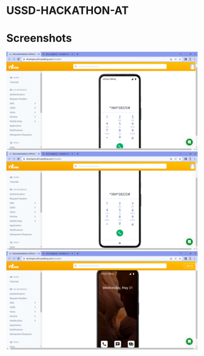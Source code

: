 # USSD-HACKATHON-AT 

# Screenshots
<img src="./images/screenshot1.png" alt="screenshot">
<img src="./images/screenshot2.png" alt="screenshot">
<img src="./images/screenshot3.png" alt="screenshot">